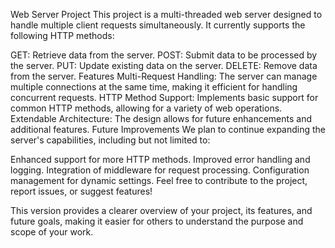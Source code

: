 Web Server Project
This project is a multi-threaded web server designed to handle multiple client requests simultaneously. It currently supports the following HTTP methods:

GET: Retrieve data from the server.
POST: Submit data to be processed by the server.
PUT: Update existing data on the server.
DELETE: Remove data from the server.
Features
Multi-Request Handling: The server can manage multiple connections at the same time, making it efficient for handling concurrent requests.
HTTP Method Support: Implements basic support for common HTTP methods, allowing for a variety of web operations.
Extendable Architecture: The design allows for future enhancements and additional features.
Future Improvements
We plan to continue expanding the server's capabilities, including but not limited to:

Enhanced support for more HTTP methods.
Improved error handling and logging.
Integration of middleware for request processing.
Configuration management for dynamic settings.
Feel free to contribute to the project, report issues, or suggest features!

This version provides a clearer overview of your project, its features, and future goals, making it easier for others to understand the purpose and scope of your work.
